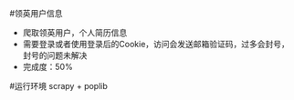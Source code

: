 #领英用户信息

 - 爬取领英用户，个人简历信息
 - 需要登录或者使用登录后的Cookie，访问会发送邮箱验证码，过多会封号，封号的问题未解决
 - 完成度：50%

#运行环境
scrapy + poplib